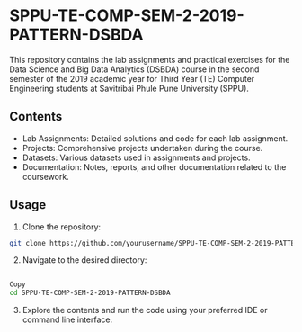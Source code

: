 # SPPU-TE-COMP-SEM-2-2019-PATTERN-DSBDA
This repository contains the lab assignments and practical exercises for the Data Science and Big Data Analytics (DSBDA) course in the second semester of the 2019 academic year for Third Year (TE) Computer Engineering students at Savitribai Phule Pune University (SPPU).

## Contents
- Lab Assignments: Detailed solutions and code for each lab assignment.
- Projects: Comprehensive projects undertaken during the course.
- Datasets: Various datasets used in assignments and projects.
- Documentation: Notes, reports, and other documentation related to the coursework.

## Usage
1. Clone the repository:

```bash
git clone https://github.com/yourusername/SPPU-TE-COMP-SEM-2-2019-PATTERN-DSBDA.git
```
2. Navigate to the desired directory:

```bash

Copy
cd SPPU-TE-COMP-SEM-2-2019-PATTERN-DSBDA
```
3. Explore the contents and run the code using your preferred IDE or command line interface.
